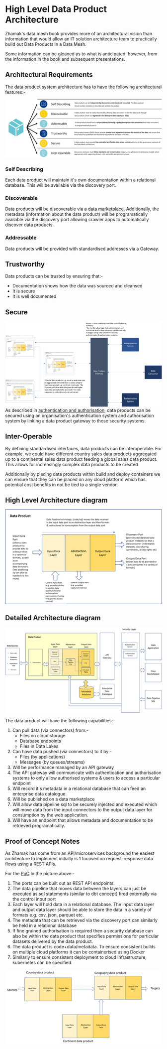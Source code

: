 # High Level Data Product Architecture

Zhamak's data mesh book provides more of an architectural vision than information that would allow an IT solution architecture team to practically build out Data Products in a Data Mesh.

Some information can be gleaned as to what is anticipated, however, from the information in the book and subsequent presentations.

## Architectural Requirements

The data product system architecture has to have the following architectural features:-

![data product architectural features](dp-architectural-features.png)

### Self Describing 
Each data product will maintain it's own documentation within a relational database. This will be available via the discovery port.

### Discoverable
Data products will be discoverable via a [data marketplace](data-marketplace.md). Additionally, the metadata (information about the data product) will be programatically available via the discovery port allowing crawler apps to automatically discover data products.

### Addressable
Data products will be provided with standardised addresses via a Gateway.

## Trustworthy
Data products can be trusted by ensuring that:-
* Documentation shows how the data was sourced and cleansed
* It is secure
* It is well documented

## Secure
![data product security](dp-authentication.png)
As described in [authentication and authorisation](dp-authentication.md), data products can be secured using an organisation's authentication system and authorisation system by linking a data product gateway to those security systems.

## Inter-Operable
By defining standardised interfaces, data products can be interoperable. 
For example, we could have different country sales data products aggregated up to a continental sales data product  feeding a 
global sales data product. This allows for increasingly complex data products to be created

Additionally by placing data products within build and deploy containers we can ensure that they can be placed on any cloud platform which has potential cost benefits in not be tied to a single vendor.

## High Level Architecture diagram
![image](dp-layer-architecture.png)

## Detailed Architecture diagram
![detailed data product architecture](detailed-dp-architecture.png)

The data product will have the following capabilities:-
1. Can pull data (via connectors) from:-
   * Files on cloud storage
   * Database endpoints
   * Files in Data Lakes
2. Can have data pushed (via connectors) to it by:-
   * Files (by applications)
   * Messages (by queues/streams)
3. Will be performance managed by an API gateway
4. The API gateway will communicate with authentication and authorisation systems to only allow authorised systems & users to access a particular endpoint
5. Will record it's metadata in a relational database that can feed an enterprise data catalogue.
6. Will be published on a data marketplace
7. Will allow data pipeline sql to be securely injected and executed which will move data from the input connectors to the output data layer for consumption by the web application.
8. Will have an endpoint that allows metadata and documentation to be retrieved programatically.

## Proof of Concept Notes
As Zhamak has come from an API/microservices background the easiest architecture to implement initially is 1 focused on request-response data flows using a REST APIs.

For the [PoC](dp-tands-poc.md) In the picture above:- 
1. The ports can be built out as REST API endpoints. 
2. The data pipeline that moves data between the layers can just be executed as sql statements (similar to dbt concept) fired externally via the control input port
3. Each layer will hold data in a relational database. The input data layer and output data layer should be able to store the data in a variety of formats e.g. csv, json, parquet etc.
4. The metadata that can be retrieved via the discovery port can similarly be held in a relational database
5. If fine grained authorisation is required then a security database can also be within the data product that specifies permissions for particular datasets delivered by the data product.
6. The data product is code+data/metadata. To ensure consistent builds on multiple cloud platforms it can be containerised using Docker
7. Similarly to ensure consistent deployment to cloud infrastructure, kubernetes can be specified.

![image](dp-interoperability.png)